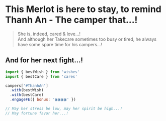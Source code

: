 # This Merlot is here to stay, to remind Thanh An - The camper that...!

> She is, indeed, cared & love...!\
> And although her Takecare sometimes too busy or tired, he always have some spare time for his campers...!

## And for her next fight...!

```javascript
import { bestWish } from 'wishes'
import { bestCare } from 'cares'

campers['#ThanhAn']
  .with(bestWish)
  .with(bestCare)
  .engageFE({ bonus: '🍀🍀🍀🍀' })

// May her stress be low, may her spirit be high...!
// May fortune favor her...!
```